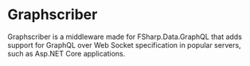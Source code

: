 # Graphscriber

Graphscriber is a middleware made for FSharp.Data.GraphQL that adds support for GraphQL over Web Socket specification in popular servers, such as Asp.NET Core applications.